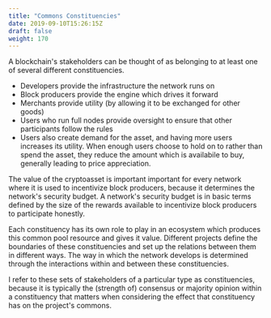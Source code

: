 ```yaml
---
title: "Commons Constituencies"
date: 2019-09-10T15:26:15Z
draft: false
weight: 170
---
```


A blockchain's stakeholders can be thought of as belonging to at least one of several different constituencies. 

* Developers provide the infrastructure the network runs on
* Block producers provide the engine which drives it forward
* Merchants provide utility (by allowing it to be exchanged for other goods)
* Users who run full nodes provide oversight to ensure that other participants follow the rules
* Users also create demand for the asset, and having more users increases its utility. When enough users choose to hold on to rather than spend the asset, they reduce the amount which is availabile to buy, generally leading to price appreciation. 

The value of the cryptoasset is important important for every network where it is used to incentivize block producers, because it determines the network's security budget. A network's security budget is in basic terms defined by the size of the rewards available to incentivize block producers to participate honestly.

Each constituency has its own role to play in an ecosystem which produces this common pool resource and gives it value. Different projects define the boundaries of these constituencies and set up the relations between them in different ways. The way in which the network develops is determined through the interactions within and between these constituencies.

I refer to these sets of stakeholders of a particular type as constituencies, because it is typically the (strength of) consensus or majority opinion within a constituency that matters when considering the effect that constituency has on the project's commons.